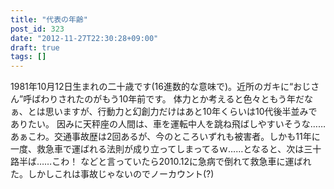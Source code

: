 ```yaml
---
title: "代表の年齢"
post_id: 323
date: "2012-11-27T22:30:28+09:00"
draft: true
tags: []
---
```



1981年10月12日生まれの二十歳です(16進数的な意味で)。近所のガキに“おじさん”呼ばわりされたのがもう10年前です。 体力とか考えると色々ともう年だなぁ、とは思いますが、行動力と幻創力だけはあと10年くらいは10代後半並みでありたい。  因みに天秤座の人間は、車を運転中人を跳ね飛ばしやすいそうな……あぁこわ。交通事故歴は2回あるが、今のところいずれも被害者。しかも11年に一度、救急車で運ばれる法則が成り立ってしまってるｗ……となると、次は三十路半ば……こわ！ などと言っていたら2010.12に急病で倒れて救急車に運ばれた。しかしこれは事故じゃないのでノーカウント(?)
